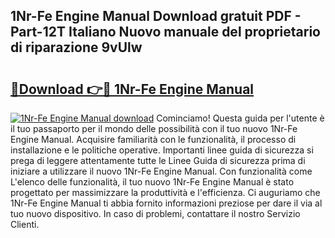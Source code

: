 ## 1Nr-Fe Engine Manual Download gratuit PDF - Part-12T Italiano Nuovo manuale del proprietario di riparazione 9vUlw

# <h2><a href="http://dfgwpox.blite.top/?on=1Nr-Fe+Engine+Manual">🔗Download 👉🔴 1Nr-Fe Engine Manual</a></h2>

[![1Nr-Fe Engine Manual download](https://i.imgur.com/lujVjoI.png)](http://dfgwpox.blite.top/?on=1Nr-Fe+Engine+Manual)
Cominciamo! Questa guida per l'utente è il tuo passaporto per il mondo delle possibilità con il tuo nuovo 1Nr-Fe Engine Manual. Acquisire familiarità con le funzionalità, il processo di installazione e le politiche operative. Importanti linee guida di sicurezza si prega di leggere attentamente tutte le Linee Guida di sicurezza prima di iniziare a utilizzare il nuovo 1Nr-Fe Engine Manual. Con funzionalità come L'elenco delle funzionalità, il tuo nuovo 1Nr-Fe Engine Manual è stato progettato per massimizzare la produttività e l'efficienza. Ci auguriamo che 1Nr-Fe Engine Manual ti abbia fornito informazioni preziose per dare il via al tuo nuovo dispositivo. In caso di problemi, contattare il nostro Servizio Clienti.
